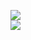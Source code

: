 [![](https://img.shields.io/badge/Made%20With-Github%20Spray-lightgrey.svg?style=for-the-badge&logo=github)](https://github.com/Annihil/github-spray#7679)  
[![](https://i.imgur.com/2DrTn0Z.gif)](https://github.com/Annihil/github-spray)